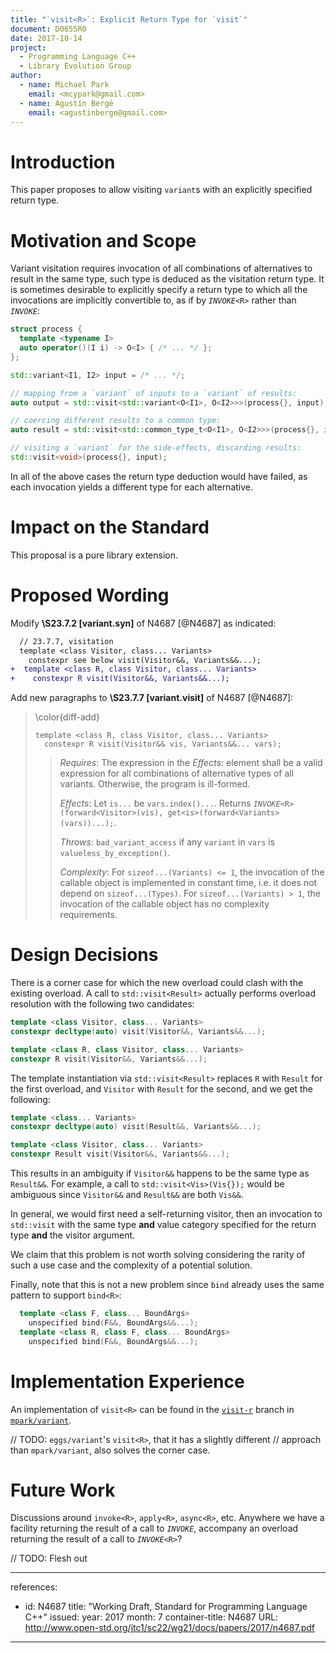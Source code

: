 ```yaml
---
title: "`visit<R>`: Explicit Return Type for `visit`"
document: D0655R0
date: 2017-10-14
project:
  - Programming Language C++
  - Library Evolution Group
author:
  - name: Michael Park
    email: <mcypark@gmail.com>
  - name: Agustín Bergé
    email: <agustinberge@gmail.com>
---
```


# Introduction

This paper proposes to allow visiting `variant`s with an explicitly specified
return type.

# Motivation and Scope

Variant visitation requires invocation of all combinations of alternatives to
result in the same type, such type is deduced as the visitation return type.
It is sometimes desirable to explicitly specify a return type to which all
the invocations are implicitly convertible to, as if by _`INVOKE`_`<R>` rather
than _`INVOKE`_:

```cpp
struct process {
  template <typename I>
  auto operator()(I i) -> O<I> { /* ... */ };
};

std::variant<I1, I2> input = /* ... */;

// mapping from a `variant` of inputs to a `variant` of results:
auto output = std::visit<std::variant<O<I1>, O<I2>>>(process{}, input);

// coercing different results to a common type:
auto result = std::visit<std::common_type_t<O<I1>, O<I2>>>(process{}, input);

// visiting a `variant` for the side-effects, discarding results:
std::visit<void>(process{}, input);
```

In all of the above cases the return type deduction would have failed, as each
invocation yields a different type for each alternative.

# Impact on the Standard

This proposal is a pure library extension.

# Proposed Wording

Modify __\S23.7.2 [variant.syn]__ of N4687 [@N4687] as indicated:

```diff
  // 23.7.7, visitation
  template <class Visitor, class... Variants>
    constexpr see below visit(Visitor&&, Variants&&...);
+  template <class R, class Visitor, class... Variants>
+    constexpr R visit(Visitor&&, Variants&&...);
```

Add new paragraphs to __\S23.7.7 [variant.visit]__ of N4687 [@N4687]:

> \color{diff-add}
>
> ```
> template <class R, class Visitor, class... Variants>
>   constexpr R visit(Visitor&& vis, Variants&&... vars);
> ```
>>
>> _Requires_: The expression in the _Effects_: element shall be
>> a valid expression for all combinations of alternative types
>> of all variants.  Otherwise, the program is ill-formed.
>>
>> _Effects_: Let `is...` be `vars.index()...`. Returns
>> _`INVOKE`_`<R>(forward<Visitor>(vis), get<is>(forward<Variants>(vars))...);`.
>>
>> _Throws_: `bad_variant_access` if any `variant` in `vars` is
>> `valueless_by_exception()`.
>>
>> _Complexity_: For `sizeof...(Variants) <= 1`, the invocation of the callable
>> object is implemented in constant time, i.e. it does not depend on
>> `sizeof...(Types)`. For `sizeof...(Variants) > 1`, the invocation of
>> the callable object has no complexity requirements.

# Design Decisions

There is a corner case for which the new overload could clash with the existing
overload. A call to `std::visit<Result>` actually performs overload resolution
with the following two candidates:

```cpp
template <class Visitor, class... Variants>
constexpr decltype(auto) visit(Visitor&&, Variants&&...);

template <class R, class Visitor, class... Variants>
constexpr R visit(Visitor&&, Variants&&...);
```

The template instantiation via `std::visit<Result>` replaces `R` with
`Result` for the first overload, and `Visitor` with `Result` for the second,
and we get the following:

```cpp
template <class... Variants>
constexpr decltype(auto) visit(Result&&, Variants&&...);

template <class Visitor, class... Variants>
constexpr Result visit(Visitor&&, Variants&&...);
```

This results in an ambiguity if `Visitor&&` happens to be the same type as
`Result&&`. For example, a call to `std::visit<Vis>(Vis{});` would be
ambiguous since `Visitor&&` and `Result&&` are both `Vis&&`.

In general, we would first need a self-returning visitor, then an invocation
to `std::visit` with the same type __and__ value category specified for
the return type __and__ the visitor argument.

We claim that this problem is not worth solving considering the rarity of
such a use case and the complexity of a potential solution.

Finally, note that this is not a new problem since `bind` already uses
the same pattern to support `bind<R>`:

```cpp
  template <class F, class... BoundArgs>
    unspecified bind(F&&, BoundArgs&&...);
  template <class R, class F, class... BoundArgs>
    unspecified bind(F&&, BoundArgs&&...);
```

# Implementation Experience

An implementation of `visit<R>` can be found in the [`visit-r`][visit-r] branch
in [`mpark/variant`][mpark/variant].

// TODO: `eggs/variant`'s `visit<R>`, that it has a slightly different
//       approach than `mpark/variant`, also solves the corner case.

[visit-r]: https://github.com/mpark/variant/tree/visit-r
[mpark/variant]: https://github.com/mpark/variant

# Future Work

Discussions around `invoke<R>`, `apply<R>`, `async<R>`, etc.
Anywhere we have a facility returning the result of a call to _`INVOKE`_,
accompany an overload returning the result of a call to _`INVOKE`_`<R>`?

// TODO: Flesh out

---
references:
  - id: N4687
    title: "Working Draft, Standard for Programming Language C++"
    issued:
      year: 2017
      month: 7
    container-title: N4687
    URL: http://www.open-std.org/jtc1/sc22/wg21/docs/papers/2017/n4687.pdf
---
